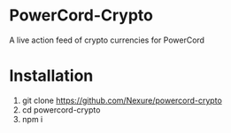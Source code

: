 # PowerCord-Crypto
 A live action feed of crypto currencies for PowerCord

# Installation
1. git clone https://github.com/Nexure/powercord-crypto
2. cd powercord-crypto
3. npm i
